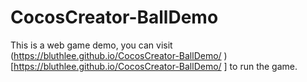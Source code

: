 # CocosCreator-BallDemo
This is a web game demo, you can visit (https://bluthlee.github.io/CocosCreator-BallDemo/
)[https://bluthlee.github.io/CocosCreator-BallDemo/
] to run the game.
